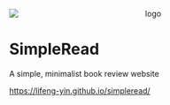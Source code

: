<p align ='center'>
  <img src=https://user-images.githubusercontent.com/66485719/179522379-2257b400-1638-46cf-9a13-106d6e4f457c.png
 alt="logo" style="display: block; margin: 0 auto"></img>
</p>

# SimpleRead

A simple, minimalist book review website

https://lifeng-yin.github.io/simpleread/
